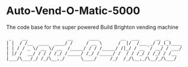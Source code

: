 # Auto-Vend-O-Matic-5000
The code base for the super powered Build Brighton vending machine


     _    __               __      ____        __  ___      __  _     
    | |  / /__  ____  ____/ /     / __ \      /  |/  /___ _/ /_(_)____
    | | / / _ \/ __ \/ __  /_____/ / / /_____/ /|_/ / __ `/ __/ / ___/
    | |/ /  __/ / / / /_/ /_____/ /_/ /_____/ /  / / /_/ / /_/ / /__  
    |___/\___/_/ /_/\__,_/      \____/     /_/  /_/\__,_/\__/_/\___/  
                                                                  
